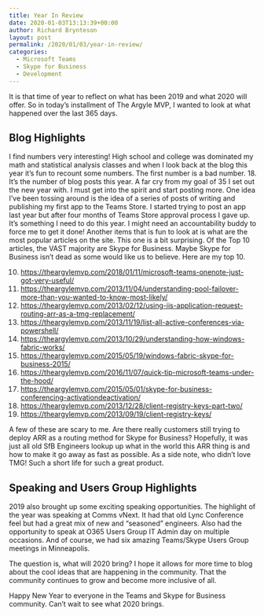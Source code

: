 ```yaml
---
title: Year In Review
date: 2020-01-03T13:13:39+00:00
author: Richard Brynteson
layout: post
permalink: /2020/01/03/year-in-review/
categories:
  - Microsoft Teams
  - Skype for Business
  - Development
---
```


It is that time of year to reflect on what has been 2019 and what 2020 will offer.  So in today’s installment of The Argyle MVP, I wanted to look at what happened over the last 365 days.

## Blog Highlights

I find numbers very interesting!  High school and college was dominated my math and statistical analysis classes and when I look back at the blog this year it’s fun to recount some numbers.
The first number is a bad number.  18.  It’s the number of blog posts this year.  A far cry from my goal of 35 I set out the new year with.  I must get into the spirit and start posting more.  One idea I’ve been tossing around is the idea of a series of posts of writing and publishing my first app to the Teams Store.  I started trying to post an app last year but after four months of Teams Store approval process I gave up.  It’s something I need to do this year.
I might need an accountability buddy to force me to get it done!
Another items that is fun to look at is what are the most popular articles on the site.  This one is a bit surprising.  Of the Top 10 articles, the VAST majority are Skype for Business.  Maybe Skype for Business isn’t dead as some would like us to believe.  Here are my top 10.

10. https://theargylemvp.com/2018/01/11/microsoft-teams-onenote-just-got-very-useful/
9. https://theargylemvp.com/2013/11/04/understanding-pool-failover-more-than-you-wanted-to-know-most-likely/
8. https://theargylemvp.com/2013/02/12/using-iis-application-request-routing-arr-as-a-tmg-replacement/
7. https://theargylemvp.com/2013/11/19/list-all-active-conferences-via-powershell/
6. https://theargylemvp.com/2013/10/29/understanding-how-windows-fabric-works/
5. https://theargylemvp.com/2015/05/19/windows-fabric-skype-for-business-2015/
4. https://theargylemvp.com/2016/11/07/quick-tip-microsoft-teams-under-the-hood/
3. https://theargylemvp.com/2015/05/01/skype-for-business-conferencing-activationdeactivation/
2. https://theargylemvp.com/2013/12/28/client-registry-keys-part-two/
1. https://theargylemvp.com/2013/09/19/client-registry-keys/

A few of these are scary to me.  Are there really customers still trying to deploy ARR as a routing method for Skype for Business?  Hopefully, it was just all old SfB Engineers lookup up what in the world this ARR thing is and how to make it go away as fast as possible.
As a side note, who didn’t love TMG!  Such a short life for such a great product.

## Speaking and Users Group Highlights

2019 also brought up some exciting speaking opportunities.  The highlight of the year was speaking at Comms vNext.  It had that old Lync Conference feel but had a great mix of new and “seasoned” engineers.
Also had the opportunity to speak at O365 Users Group IT Admin day on multiple occasions.  And of course, we had six amazing Teams/Skype Users Group meetings in Minneapolis.

The question is, what will 2020 bring?  I hope it allows for more time to blog about the cool ideas that are happening in the community.  That the community continues to grow and become more inclusive of all.

Happy New Year to everyone in the Teams and Skype for Business community. Can’t wait to see what 2020 brings.


